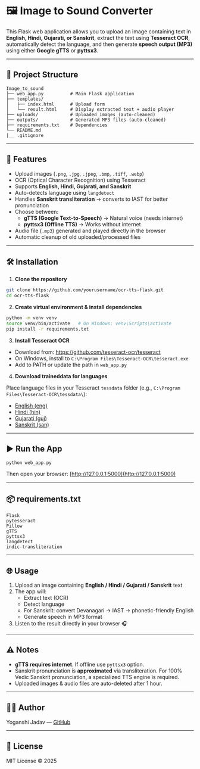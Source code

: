 
# 🖼️ Image to Sound Converter

This Flask web application allows you to upload an image containing text in **English, Hindi, Gujarati, or Sanskrit**, extract the text using **Tesseract OCR**, automatically detect the language, and then generate **speech output (MP3)** using either **Google gTTS** or **pyttsx3**.

---

## 📂 Project Structure

```
Image_to_sound
├── web_app.py          # Main Flask application
├── templates/
│   ├── index.html      # Upload form
│   └── result.html     # Display extracted text + audio player
├── uploads/            # Uploaded images (auto-cleaned)
├── outputs/            # Generated MP3 files (auto-cleaned)
├── requirements.txt    # Dependencies
└── README.md
|__ .gitignore
```
---
## 🚀 Features

- Upload images (`.png`, `.jpg`, `.jpeg`, `.bmp`, `.tiff`, `.webp`)
- OCR (Optical Character Recognition) using Tesseract
- Supports **English, Hindi, Gujarati, and Sanskrit**
- Auto-detects language using `langdetect`
- Handles **Sanskrit transliteration** → converts to IAST for better pronunciation
- Choose between:
  - **gTTS (Google Text-to-Speech)** → Natural voice (needs internet)
  - **pyttsx3 (Offline TTS)** → Works without internet
- Audio file (`.mp3`) generated and played directly in the browser
- Automatic cleanup of old uploaded/processed files

---

## 🛠️ Installation

1. **Clone the repository**

```bash
git clone https://github.com/yourusername/ocr-tts-flask.git
cd ocr-tts-flask
```

2. **Create virtual environment & install dependencies**

```bash
python -m venv venv
source venv/bin/activate   # On Windows: venv\Scripts\activate
pip install -r requirements.txt
```

3. **Install Tesseract OCR**

- Download from: https://github.com/tesseract-ocr/tesseract
- On Windows, install to `C:\Program Files\Tesseract-OCR\tesseract.exe`
- Add to PATH or update the path in `web_app.py`

4. **Download traineddata for languages**

Place language files in your Tesseract `tessdata` folder (e.g., `C:\Program Files\Tesseract-OCR\tessdata\`):

- [English (eng)](https://github.com/tesseract-ocr/tessdata/blob/main/eng.traineddata)
- [Hindi (hin)](https://github.com/tesseract-ocr/tessdata/blob/main/hin.traineddata)
- [Gujarati (guj)](https://github.com/tesseract-ocr/tessdata/blob/main/guj.traineddata)
- [Sanskrit (san)](https://github.com/tesseract-ocr/tessdata/blob/main/san.traineddata)

---

## ▶️ Run the App

```bash
python web_app.py
```

Then open your browser: [http://127.0.0.1:5000](http://127.0.0.1:5000)

---

## 📦 requirements.txt

```
Flask
pytesseract
Pillow
gTTS
pyttsx3
langdetect
indic-transliteration
```

---

## 🌐 Usage

1. Upload an image containing **English / Hindi / Gujarati / Sanskrit** text
2. The app will:
   - Extract text (OCR)
   - Detect language
   - For Sanskrit: convert Devanagari → IAST → phonetic-friendly English
   - Generate speech in MP3 format
3. Listen to the result directly in your browser 🎧

---

## ⚠️ Notes

- **gTTS requires internet**. If offline use `pyttsx3` option.
- Sanskrit pronunciation is **approximated** via transliteration. For 100% Vedic Sanskrit pronunciation, a specialized TTS engine is required.
- Uploaded images & audio files are auto-deleted after 1 hour.

---
## 🧑‍💻 Author

Yoganshi Jadav — [GitHub](https://github.com/JadavYoganshi)

---

## 📜 License

MIT License © 2025
